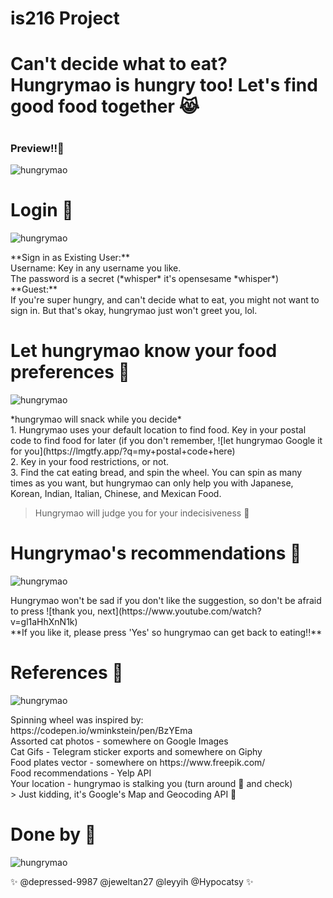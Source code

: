 # is216 Project
<h1>Can't decide what to eat? Hungrymao is hungry too! Let's find good food together 😹</h1>

# <h3>Preview!!🥰</h3>
![hungrymao](https://github.com/Hypocatsy/is216-Project/blob/main/media/readme_media/app.gif)

# Login 🍳
![hungrymao](https://github.com/Hypocatsy/is216-Project/blob/main/media/readme_media/login.png) </br>

<p>**Sign in as Existing User:** </br>
Username: Key in any username you like. </br>
The password is a secret (*whisper* it's opensesame *whisper*)</br>
**Guest:**</br>
If you're super hungry, and can't decide what to eat, you might not want to sign in. But that's okay, hungrymao just won't greet you, lol.</br></p>

# Let hungrymao know your food preferences 🍨
![hungrymao](https://github.com/Hypocatsy/is216-Project/blob/main/media/readme_media/extended.gif)</br>

<p>*hungrymao will snack while you decide*</br>
 1. Hungrymao uses your default location to find food. Key in your postal code to find food for later (if you don't remember, ![let hungrymao Google it for you](https://lmgtfy.app/?q=my+postal+code+here) </br>
 2. Key in your food restrictions, or not.</br>
 3. Find the cat eating bread, and spin the wheel. You can spin as many times as you want, but hungrymao can only help you with Japanese, Korean, Indian, Italian, Chinese, and     Mexican Food. </br>
 
 >  Hungrymao will judge you for your indecisiveness 👀

</p> 

# Hungrymao's recommendations 🍱
![hungrymao](https://github.com/Hypocatsy/is216-Project/blob/main/media/readme_media/rec.png)</br>

<p>Hungrymao won't be sad if you don't like the suggestion, so don't be afraid to press ![thank you, next](https://www.youtube.com/watch?v=gl1aHhXnN1k)</br>
**If you like it, please press 'Yes' so hungrymao can get back to eating!!** </p>



# References 🍰
![hungrymao](https://github.com/Hypocatsy/is216-Project/blob/main/media/readme_media/cutecat.jpg)</br>

<p>Spinning wheel was inspired by: https://codepen.io/wminkstein/pen/BzYEma </br>
Assorted cat photos - somewhere on Google Images </br>
Cat Gifs - Telegram sticker exports and somewhere on Giphy </br>
Food plates vector - somewhere on https://www.freepik.com/ </br>
Food recommendations - Yelp API </br> 
Your location - hungrymao is stalking you (turn around 👀 and check) </br>
 >  Just kidding, it's Google's Map and Geocoding API 🤣 </br>

</p>

# Done by 🍫

![hungrymao](https://github.com/Hypocatsy/is216-Project/blob/main/media/logo.svg)

<p>✨ @depressed-9987 @jeweltan27 @leyyih @Hypocatsy ✨</p>
